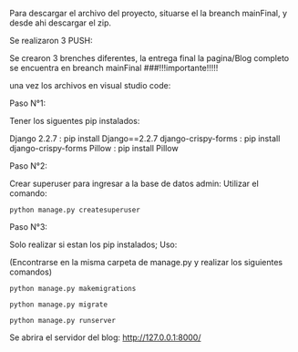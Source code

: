 Para descargar el archivo del proyecto, situarse el la breanch mainFinal, y desde ahi descargar el zip.


Se realizaron 3 PUSH:

Se crearon 3 brenches diferentes, la entrega final la pagina/Blog completo se encuentra en  breanch mainFinal  ###!!!importante!!!!!

una vez los archivos en visual studio code:

Paso N°1:

Tener los siguentes pip instalados:

  Django 2.2.7 : pip install Django==2.2.7
  django-crispy-forms : pip install django-crispy-forms
  Pillow : pip install Pillow

<!--------------------------------------------------------------------------------->
Paso N°2:

Crear superuser para ingresar a la base de datos admin:
Utilizar el comando:

    python manage.py createsuperuser

<!--------------------------------------------------------------------------------->
Paso N°3:

Solo realizar si estan los pip instalados; Uso:

   (Encontrarse en la misma carpeta de manage.py y realizar los siguientes comandos)

    python manage.py makemigrations

    python manage.py migrate

    python manage.py runserver
    
  Se abrira el servidor del blog: http://127.0.0.1:8000/




